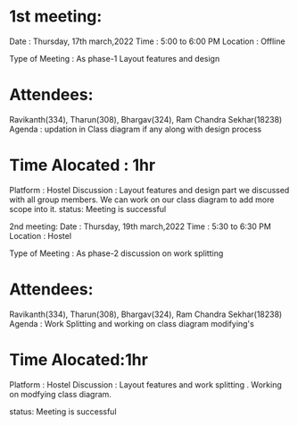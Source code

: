 # 1st meeting:
Date : Thursday, 17th march,2022
Time : 5:00 to 6:00 PM
Location : Offline

Type of Meeting : As phase-1 Layout features and design

# Attendees:
Ravikanth(334), Tharun(308), Bhargav(324), 
 Ram Chandra Sekhar(18238) 
Agenda : updation in Class diagram if any along with design process
# Time Alocated : 1hr
Platform : Hostel
Discussion :
Layout features and design part we discussed with all group members.
We can work on our class diagram to add more scope into it.
status: Meeting is successful

2nd meeting:
Date : Thursday, 19th march,2022 
Time : 5:30 to 6:30 PM 
Location : Hostel

Type of Meeting : As phase-2 discussion on work splitting 

# Attendees: 
Ravikanth(334), Tharun(308), Bhargav(324), Ram Chandra Sekhar(18238)
Agenda : Work Splitting and working on class diagram modifying's 
# Time Alocated:1hr 
Platform : Hostel 
Discussion : Layout features and work splitting . Working on modfying class diagram.

status: Meeting is successful
